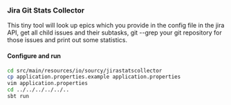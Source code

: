 ### Jira Git Stats Collector

This tiny tool will look up epics which you provide in 
the config file in the jira API, get all child issues 
and their subtasks, git --grep your git repository for
those issues and print out some statistics.

#### Configure and run

```bash
cd src/main/resources/io/sourcy/jirastatscollector
cp application.properties.example application.properties
vim application.properties
cd ../../../../../..
sbt run
```

